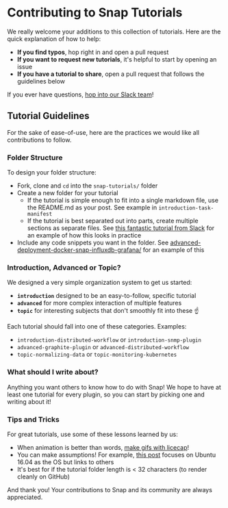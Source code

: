 # Contributing to Snap Tutorials

We really welcome your additions to this collection of tutorials. Here are the quick explanation of how to help:

* **If you find typos**, hop right in and open a pull request
* **If you want to request new tutorials**, it's helpful to start by opening an issue
* **If you have a tutorial to share**, open a pull request that follows the guidelines below

If you ever have questions, [hop into our Slack team](http://slack.snap-telemetry.io)!

## Tutorial Guidelines

For the sake of ease-of-use, here are the practices we would like all contributions to follow.

### Folder Structure

To design your folder structure:

* Fork, clone and `cd` into the `snap-tutorials/` folder
* Create a new folder for your tutorial
  * If the tutorial is simple enough to fit into a single markdown file, use the README.md as your post. See example in `introduction-task-manifest`
  * If the tutorial is best separated out into parts, create multiple sections as separate files. See [this fantastic tutorial from Slack](https://github.com/slackapi/Slack-Ruby-Onboarding-Tutorial) for an example of how this looks in practice
* Include any code snippets you want in the folder. See [advanced-deployment-docker-snap-influxdb-grafana/](advanced-deployment-docker-snap-influxdb-grafana/) for an example of this

### Introduction, Advanced or Topic?

We designed a very simple organization system to get us started:

* **`introduction`** designed to be an easy-to-follow, specific tutorial
* **`advanced`** for more complex interaction of multiple features
* **`topic`** for interesting subjects that don't smoothly fit into these :point_up:

Each tutorial should fall into one of these categories. Examples:

* `introduction-distributed-workflow` or `introduction-snmp-plugin`
* `advanced-graphite-plugin` or `advanced-distributed-workflow`
* `topic-normalizing-data` or `topic-monitoring-kubernetes`

### What should I write about? 

Anything you want others to know how to do with Snap! We hope to have at least one tutorial for every plugin, so you can start by picking one and writing about it!

### Tips and Tricks

For great tutorials, use some of these lessons learned by us:

* When animation is better than words, [make gifs with licecap][1]!
* You can make assumptions! For example, [this post](introduction-grafana-snap-app/README.md) focuses on Ubuntu 16.04 as the OS but links to others
* It's best for if the tutorial folder length is < 32 characters (to render cleanly on GitHub)

[1]: http://www.cockos.com/licecap/

And thank you! Your contributions to Snap and its community are always appreciated.
